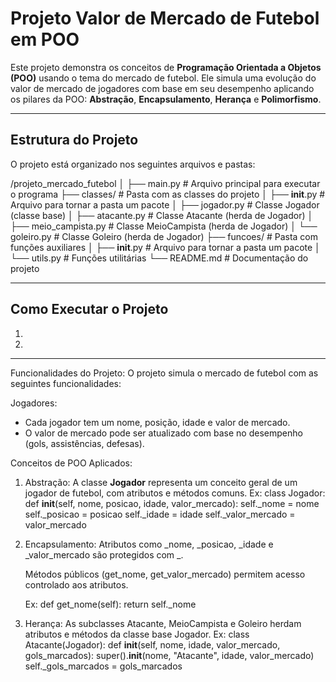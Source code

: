 # Projeto Valor de Mercado de Futebol em POO

Este projeto demonstra os conceitos de **Programação Orientada a Objetos (POO)** usando o tema do mercado de futebol. Ele simula uma evolução do valor de mercado de jogadores com base em seu desempenho aplicando os pilares da POO: **Abstração**, **Encapsulamento**, **Herança** e **Polimorfismo**.

---

## Estrutura do Projeto

O projeto está organizado nos seguintes arquivos e pastas:

/projeto_mercado_futebol
│
├── main.py                # Arquivo principal para executar o programa
├── classes/               # Pasta com as classes do projeto
│   ├── __init__.py        # Arquivo para tornar a pasta um pacote
│   ├── jogador.py         # Classe Jogador (classe base)
│   ├── atacante.py        # Classe Atacante (herda de Jogador)
│   ├── meio_campista.py   # Classe MeioCampista (herda de Jogador)
│   └── goleiro.py         # Classe Goleiro (herda de Jogador)
├── funcoes/               # Pasta com funções auxiliares
│   ├── __init__.py        # Arquivo para tornar a pasta um pacote
│   └── utils.py           # Funções utilitárias
└── README.md              # Documentação do projeto


---

## Como Executar o Projeto


  
1. 
2.
  

---

Funcionalidades do Projeto:
O projeto simula o mercado de futebol com as seguintes funcionalidades:

Jogadores:
- Cada jogador tem um nome, posição, idade e valor de mercado.
- O valor de mercado pode ser atualizado com base no desempenho (gols, assistências, defesas).

Conceitos de POO Aplicados:

1. Abstração:
   A classe **Jogador** representa um conceito geral de um jogador de futebol, com atributos e métodos comuns.
   Ex:
   class Jogador:
    def __init__(self, nome, posicao, idade, valor_mercado):
        self._nome = nome
        self._posicao = posicao
        self._idade = idade
        self._valor_mercado = valor_mercado

 2. Encapsulamento:
      Atributos como _nome, _posicao, _idade e _valor_mercado são protegidos com _.

      Métodos públicos (get_nome, get_valor_mercado) permitem acesso controlado aos atributos.

      Ex:
      def get_nome(self):
    return self._nome

3. Herança:
       As subclasses Atacante, MeioCampista e Goleiro herdam atributos e métodos da classe base Jogador.
       Ex:
       class Atacante(Jogador):
    def __init__(self, nome, idade, valor_mercado, gols_marcados):
        super().__init__(nome, "Atacante", idade, valor_mercado)
        self._gols_marcados = gols_marcados
